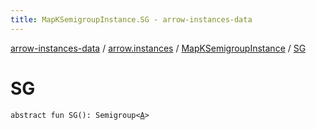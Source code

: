 ```yaml
---
title: MapKSemigroupInstance.SG - arrow-instances-data
---
```


[arrow-instances-data](../../index.html) / [arrow.instances](../index.html) / [MapKSemigroupInstance](index.html) / [SG](./-s-g.html)

# SG

`abstract fun SG(): Semigroup<`[`A`](index.html#A)`>`